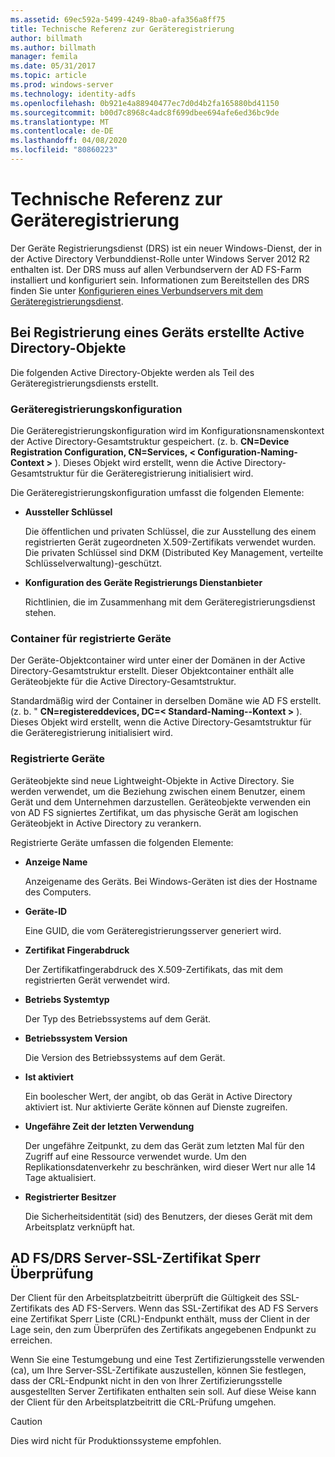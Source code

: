 ```yaml
---
ms.assetid: 69ec592a-5499-4249-8ba0-afa356a8ff75
title: Technische Referenz zur Geräteregistrierung
author: billmath
ms.author: billmath
manager: femila
ms.date: 05/31/2017
ms.topic: article
ms.prod: windows-server
ms.technology: identity-adfs
ms.openlocfilehash: 0b921e4a88940477ec7d0d4b2fa165880bd41150
ms.sourcegitcommit: b00d7c8968c4adc8f699dbee694afe6ed36bc9de
ms.translationtype: MT
ms.contentlocale: de-DE
ms.lasthandoff: 04/08/2020
ms.locfileid: "80860223"
---
```

# <a name="device-registration-technical-reference"></a>Technische Referenz zur Geräteregistrierung
Der Geräte Registrierungsdienst \(DRS\) ist ein neuer Windows-Dienst, der in der Active Directory Verbunddienst-Rolle unter Windows Server 2012 R2 enthalten ist.  Der DRS muss auf allen Verbundservern der AD FS-Farm installiert und konfiguriert sein.  Informationen zum Bereitstellen des DRS finden Sie unter [Konfigurieren eines Verbundservers mit dem Geräteregistrierungsdienst](https://technet.microsoft.com/library/dn486831.aspx).  
  
## <a name="active-directory-objects-created-when-a-device-is-registered"></a>Bei Registrierung eines Geräts erstellte Active Directory-Objekte  
Die folgenden Active Directory-Objekte werden als Teil des Geräteregistrierungsdiensts erstellt.  
  
### <a name="device-registration-configuration"></a>Geräteregistrierungskonfiguration  
Die Geräteregistrierungskonfiguration wird im Konfigurationsnamenskontext der Active Directory-Gesamtstruktur gespeichert. \(z. b. **CN\=Device Registration Configuration, CN\=Services, < Configuration\-Naming\-Context >** \). Dieses Objekt wird erstellt, wenn die Active Directory-Gesamtstruktur für die Geräteregistrierung initialisiert wird.  
  
Die Geräteregistrierungskonfiguration umfasst die folgenden Elemente:  
  
-   **Aussteller Schlüssel**  
  
    Die öffentlichen und privaten Schlüssel, die zur Ausstellung des einem registrierten Gerät zugeordneten X.509-Zertifikats verwendet wurden.  Die privaten Schlüssel sind DKM (Distributed Key Management, verteilte Schlüsselverwaltung)-geschützt.  
  
-   **Konfiguration des Geräte Registrierungs Dienstanbieter**  
  
    Richtlinien, die im Zusammenhang mit dem Geräteregistrierungsdienst stehen.  
  
### <a name="registered-devices-container"></a>Container für registrierte Geräte  
Der Geräte-Objektcontainer wird unter einer der Domänen in der Active Directory-Gesamtstruktur erstellt.  Dieser Objektcontainer enthält alle Geräteobjekte für die Active Directory-Gesamtstruktur.  
  
Standardmäßig wird der Container in derselben Domäne wie AD FS erstellt.  \(z. b. " **CN\=registereddevices, DC\=< Standard\-Naming\--Kontext >** \). Dieses Objekt wird erstellt, wenn die Active Directory-Gesamtstruktur für die Geräteregistrierung initialisiert wird.  
  
### <a name="registered-devices"></a>Registrierte Geräte  
Geräteobjekte sind neue Lightweight-Objekte in Active Directory.  Sie werden verwendet, um die Beziehung zwischen einem Benutzer, einem Gerät und dem Unternehmen darzustellen.  Geräteobjekte verwenden ein von AD FS signiertes Zertifikat, um das physische Gerät am logischen Geräteobjekt in Active Directory zu verankern.  
  
Registrierte Geräte umfassen die folgenden Elemente:  
  
-   **Anzeige Name**  
  
    Anzeigename des Geräts.  Bei Windows-Geräten ist dies der Hostname des Computers.  
  
-   **Geräte-ID**  
  
    Eine GUID, die vom Geräteregistrierungsserver generiert wird.  
  
-   **Zertifikat Fingerabdruck**  
  
    Der Zertifikatfingerabdruck des X.509-Zertifikats, das mit dem registrierten Gerät verwendet wird.  
  
-   **Betriebs Systemtyp**  
  
    Der Typ des Betriebssystems auf dem Gerät.  
  
-   **Betriebssystem Version**  
  
    Die Version des Betriebssystems auf dem Gerät.  
  
-   **Ist aktiviert**  
  
    Ein boolescher Wert, der angibt, ob das Gerät in Active Directory aktiviert ist.  Nur aktivierte Geräte können auf Dienste zugreifen.  
  
-   **Ungefähre Zeit der letzten Verwendung**  
  
    Der ungefähre Zeitpunkt, zu dem das Gerät zum letzten Mal für den Zugriff auf eine Ressource verwendet wurde.  Um den Replikationsdatenverkehr zu beschränken, wird dieser Wert nur alle 14 Tage aktualisiert.  
  
-   **Registrierter Besitzer**  
  
    Die Sicherheitsidentität \(sid\) des Benutzers, der dieses Gerät mit dem Arbeitsplatz verknüpft hat.  
  
## <a name="ad-fsdrs-server-ssl-certificate-revocation-checking"></a>AD FS\/DRS Server-SSL-Zertifikat Sperr Überprüfung  
Der Client für den Arbeitsplatzbeitritt überprüft die Gültigkeit des SSL-Zertifikats des AD FS-Servers.  Wenn das SSL-Zertifikat des AD FS Servers eine Zertifikat Sperr Liste \(CRL\)-Endpunkt enthält, muss der Client in der Lage sein, den zum Überprüfen des Zertifikats angegebenen Endpunkt zu erreichen.  
  
Wenn Sie eine Testumgebung und eine Test Zertifizierungsstelle verwenden \(ca\), um Ihre Server-SSL-Zertifikate auszustellen, können Sie festlegen, dass der CRL-Endpunkt nicht in den von Ihrer Zertifizierungsstelle ausgestellten Server Zertifikaten enthalten sein soll.  Auf diese Weise kann der Client für den Arbeitsplatzbeitritt die CRL-Prüfung umgehen.  
  
> [!CAUTION]  
> Dies wird nicht für Produktionssysteme empfohlen.  
  

